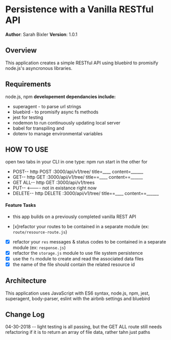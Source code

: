 
# Persistence with a Vanilla RESTful API
**Author**: Sarah Bixler
**Version**: 1.0.1

## Overview
This application creates a simple RESTful API using bluebird to promisify node.js's asyncronous libraries.

## Requirements
node.js, npm
__developement dependancies include:__
* superagent - to parse url strings
* bluebird - to promisify async fs methods
* jest for testing 
* nodemon to run continuously updating local server
* babel for transpiling and 
* dotenv to manage environmental variables

## HOW TO USE
open two tabs in your CLI
in one type: npm run start
in the other for
* POST--  http POST :3000/api/v1/tree/ title=____ content=______
* GET-- http GET :3000/api/v1/tree/ title==____ content==______
* GET ALL-- http GET :3000/api/v1/trees 
* PUT-- <---- not in existance right now
* DELETE-- http DELETE :3000/api/v1/tree/ title==____ content==______

#### Feature Tasks
* this app builds on a previously completed vanilla REST API
- [x]refactor your routes to be contained in a separate module (ex: `route/resource-route.js`)
- [x] refactor your `res` messages & status codes to be contained in a separate module (ex: `response.js`)
- [x] refactor the `storage.js` module to use file system persistence
- [x] use the `fs` module to create and read the associated data files
- [x] the name of the file should contain the related resource id

## Architecture
This application uses JavaScript with ES6 syntax, node.js, npm, jest, superagent, body-parser, eslint with the airbnb settings and bluebird 

## Change Log
04-30-2018 -- light testing is all passing, but the GET ALL route still needs refactoring if it is to return an array of file data, rather tahn just paths